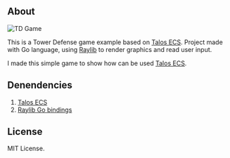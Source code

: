 ## About
![TD Game](https://media.giphy.com/media/3T418nRvjGL4VdskD2/giphy.gif)

This is a Tower Defense game example based on [Talos ECS](https://github.com/OlegDzhuraev/talosecs). Project made with Go language, using [Raylib](https://github.com/raysan5/raylib) to render graphics and read user input.

I made this simple game to show how can be used [Talos ECS](https://github.com/OlegDzhuraev/talosecs).

## Denendencies
1. [Talos ECS](https://github.com/OlegDzhuraev/talosecs)
2. [Raylib Go bindings](https://github.com/gen2brain/raylib-go)

## License
MIT License.
